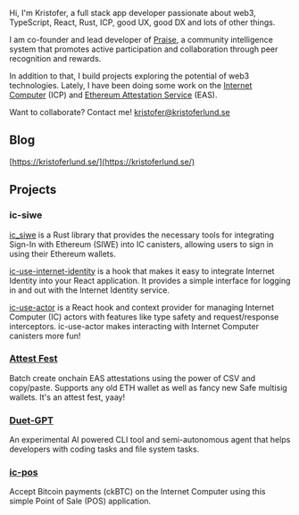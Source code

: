 Hi, I'm Kristofer, a full stack app developer passionate about web3, TypeScript, React, Rust, ICP, good UX, good DX and lots of other things.

I am co-founder and lead developer of [Praise](https://givepraise.xyz/), a community intelligence system that promotes active participation and collaboration through peer recognition and rewards.

In addition to that, I build projects exploring the potential of web3 technologies. Lately, I have been doing some work on the [Internet Computer](https://internetcomputer.org/) (ICP) and [Ethereum Attestation Service](https://easscan.org/) (EAS).

Want to collaborate? Contact me! [kristofer@kristoferlund.se](mailto:kristofer@kristoferlund.se)

## Blog

[https://kristoferlund.se/](https://kristoferlund.se/)

## Projects

### ic-siwe

[ic_siwe](https://github.com/kristoferlund/ic-siwe/tree/main/packages/ic_siwe) is a Rust library that provides the necessary tools for integrating Sign-In with Ethereum (SIWE) into IC canisters, allowing users to sign in using their Ethereum wallets.

[ic-use-internet-identity](https://github.com/kristoferlund/ic-use-internet-identity) is a hook that makes it easy to integrate Internet Identity into your React application. It provides a simple interface for logging in and out with the Internet Identity service.

[ic-use-actor](https://github.com/kristoferlund/ic-use-actor) is a React hook and context provider for managing Internet Computer (IC) actors with features like type safety and request/response interceptors. ic-use-actor makes interacting with Internet Computer canisters more fun!

### [Attest Fest](https://github.com/kristoferlund/attest-fest)

Batch create onchain EAS attestations using the power of CSV and copy/paste. Supports any old ETH wallet as well as fancy new Safe multisig wallets. It's an attest fest, yaay!

### [Duet-GPT](https://github.com/kristoferlund/duet-gpt)

An experimental AI powered CLI tool and semi-autonomous agent that helps developers with coding tasks and file system tasks.

### [ic-pos](https://github.com/kristoferlund/ic-pos) 

Accept Bitcoin payments (ckBTC) on the Internet Computer using this simple Point of Sale (POS) application.

<!--
**kristoferlund/kristoferlund** is a ✨ _special_ ✨ repository because its `README.md` (this file) appears on your GitHub profile.

Here are some ideas to get you started:

- 🔭 I’m currently working on ...
- 🌱 I’m currently learning ...
- 👯 I’m looking to collaborate on ...
- 🤔 I’m looking for help with ...
- 💬 Ask me about ...
- 📫 How to reach me: ...
- 😄 Pronouns: ...
- ⚡ Fun fact: ...
-->
